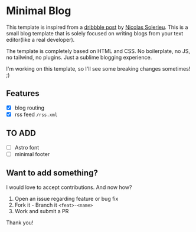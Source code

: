 # Minimal Blog
This template is inspired from a [dribbble post](https://dribbble.com/shots/23563106--blog) by [Nicolas Solerieu](https://dribbble.com/SLRNCL). This is a small blog template that is solely focused on writing blogs from your text editor(like a real developer).

The template is completely based on HTML and CSS. No boilerplate, no JS, no tailwind, no plugins. Just a sublime blogging experience.

I'm working on this template, so I'll see some breaking changes sometimes! ;)

## Features
- [x] blog routing
- [x] rss feed `/rss.xml`

## TO ADD
- [ ] Astro font
- [ ] minimal footer

## Want to add something?
I would love to accept contributions. And now how?

1. Open an issue regarding feature or bug fix
2. Fork it - Branch it `<feat>-<name>`
3. Work and submit a PR

Thank you!